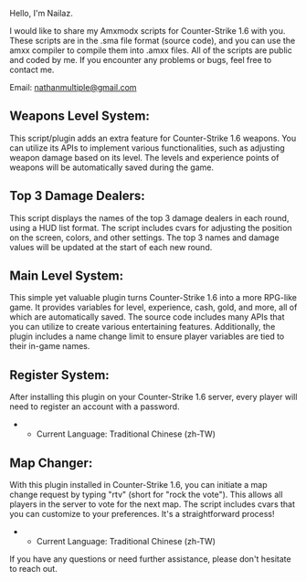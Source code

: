 Hello, I'm Nailaz.

I would like to share my Amxmodx scripts for Counter-Strike 1.6 with you. These scripts are in the .sma file format (source code), and you can use the amxx compiler to compile them into .amxx files. All of the scripts are public and coded by me. If you encounter any problems or bugs, feel free to contact me.

Email: nathanmultiple@gmail.com

## Weapons Level System:
This script/plugin adds an extra feature for Counter-Strike 1.6 weapons. You can utilize its APIs to implement various functionalities, such as adjusting weapon damage based on its level. The levels and experience points of weapons will be automatically saved during the game.

## Top 3 Damage Dealers:
This script displays the names of the top 3 damage dealers in each round, using a HUD list format. The script includes cvars for adjusting the position on the screen, colors, and other settings. The top 3 names and damage values will be updated at the start of each new round.

## Main Level System:
This simple yet valuable plugin turns Counter-Strike 1.6 into a more RPG-like game. It provides variables for level, experience, cash, gold, and more, all of which are automatically saved. The source code includes many APIs that you can utilize to create various entertaining features. Additionally, the plugin includes a name change limit to ensure player variables are tied to their in-game names.

## Register System:
After installing this plugin on your Counter-Strike 1.6 server, every player will need to register an account with a password.

- * Current Language: Traditional Chinese (zh-TW)

## Map Changer:

With this plugin installed in Counter-Strike 1.6, you can initiate a map change request by typing "rtv" (short for "rock the vote"). This allows all players in the server to vote for the next map. The script includes cvars that you can customize to your preferences. It's a straightforward process!

- * Current Language: Traditional Chinese (zh-TW)

If you have any questions or need further assistance, please don't hesitate to reach out.
